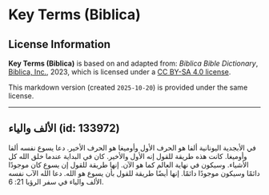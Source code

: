 # Key Terms (Biblica)

## License Information

**Key Terms (Biblica)** is based on and adapted from: _Biblica Bible Dictionary_, [Biblica, Inc.](https://www.biblica.com/), 2023, which is licensed under a [CC BY-SA 4.0 license](https://creativecommons.org/licenses/by-sa/4.0/legalcode.en).

This markdown version (created `2025-10-20`) is provided under the same license.



--------------------------------

## الألف والياء (id: 133972)

في الأبجدية اليونانية ألفا هو الحرف الأول وأوميغا هو الحرف الأخير. دعا يسوع نفسه ألفا وأوميغا. كانت هذه طريقة للقول إنه الأول والأخير. كان في البداية عندما خلق الله كل الأشياء. وسيكون في نهاية العالم كما هو الآن. إنها طريقة للقول إن يسوع كان موجودًا دائمًا وسيكون موجودًا دائمًا. إنها أيضًا طريقة للقول بأن يسوع هو الله. دعا الله الآب نفسه الألف والياء في سفر الرؤيا 21: 6\.


